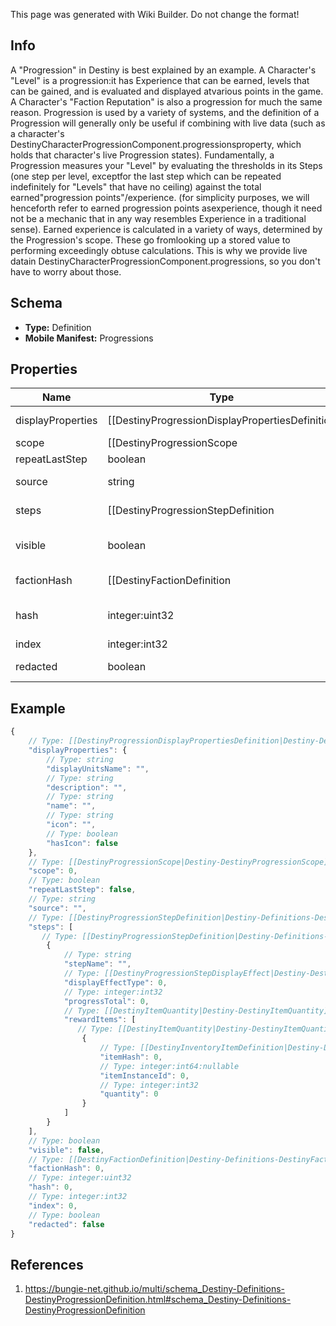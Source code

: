<span class="wiki-builder">This page was generated with Wiki Builder. Do not change the format!</span>

## Info
A &quot;Progression&quot; in Destiny is best explained by an example. A Character's &quot;Level&quot; is a progression:it has Experience that can be earned, levels that can be gained, and is evaluated and displayed atvarious points in the game.  A Character's &quot;Faction Reputation&quot; is also a progression for much the same reason. Progression is used by a variety of systems, and the definition of a Progression will generally only be useful if combining with live data (such as a character's DestinyCharacterProgressionComponent.progressionsproperty, which holds that character's live Progression states). Fundamentally, a Progression measures your &quot;Level&quot; by evaluating the thresholds in its Steps (one step per level, exceptfor the last step which can be repeated indefinitely for &quot;Levels&quot; that have no ceiling) against the total earned&quot;progression points&quot;/experience. (for simplicity purposes, we will henceforth refer to earned progression points asexperience, though it need not be a mechanic that in any way resembles Experience in a traditional sense). Earned experience is calculated in a variety of ways, determined by the Progression's scope.  These go fromlooking up a stored value to performing exceedingly obtuse calculations.  This is why we provide live datain DestinyCharacterProgressionComponent.progressions, so you don't have to worry about those.

## Schema
* **Type:** Definition
* **Mobile Manifest:** Progressions

## Properties
Name | Type | Description
---- | ---- | -----------
displayProperties | [[DestinyProgressionDisplayPropertiesDefinition|Destiny-Definitions-DestinyProgressionDisplayPropertiesDefinition]]:Definition | 
scope | [[DestinyProgressionScope|Destiny-DestinyProgressionScope]]:Enum | The &quot;Scope&quot; of the progression indicates the source of the progression's live data. See the DestinyProgressionScope enum for more info: but essentially, a Progression can either bebacked by a stored value, or it can be a calculated derivative of other values.
repeatLastStep | boolean | If this is True, then the progression doesn't have a maximum level.
source | string | If there's a description of how to earn this progression in the local config, this willbe that localized description.
steps | [[DestinyProgressionStepDefinition|Destiny-Definitions-DestinyProgressionStepDefinition]]:Definition[] | Progressions are divided into Steps, which roughly equate to &quot;Levels&quot; in the traditionalsense of a Progression.  Notably, the last step can be repeated indefinitely if repeatLastStepis true, meaning that the calculation for your level is not as simple as comparing your currentprogress to the max progress of the steps. These and more calculations are done for you ifyou grab live character progression data, such as in the DestinyCharacterProgressionComponent.
visible | boolean | If true, the Progression is something worth showing to users. If false, BNet isn't going to show it.  But that doesn't mean you can't.  We're all friends here.
factionHash | [[DestinyFactionDefinition|Destiny-Definitions-DestinyFactionDefinition]]:ManifestDefinition:integer:uint32:nullable | If the value exists, this is the hash identifier for the Faction that owns this Progression. This is purely for convenience, if you're looking at a progression and want to know if and whoit's related to in terms of Faction Reputation.
hash | integer:uint32 | The unique identifier for this entity.  Guaranteed to be unique for the type of entity, but not globally. When entities refer to each other in Destiny content, it is this hash that they are referring to.
index | integer:int32 | The index of the entity as it was found in the investment tables.
redacted | boolean | If this is true, then there is an entity with this identifier/type combination, but BNet isnot yet allowed to show it.  Sorry!

## Example
```javascript
{
    // Type: [[DestinyProgressionDisplayPropertiesDefinition|Destiny-Definitions-DestinyProgressionDisplayPropertiesDefinition]]:Definition
    "displayProperties": {
        // Type: string
        "displayUnitsName": "",
        // Type: string
        "description": "",
        // Type: string
        "name": "",
        // Type: string
        "icon": "",
        // Type: boolean
        "hasIcon": false
    },
    // Type: [[DestinyProgressionScope|Destiny-DestinyProgressionScope]]:Enum
    "scope": 0,
    // Type: boolean
    "repeatLastStep": false,
    // Type: string
    "source": "",
    // Type: [[DestinyProgressionStepDefinition|Destiny-Definitions-DestinyProgressionStepDefinition]]:Definition[]
    "steps": [
       // Type: [[DestinyProgressionStepDefinition|Destiny-Definitions-DestinyProgressionStepDefinition]]:Definition
        {
            // Type: string
            "stepName": "",
            // Type: [[DestinyProgressionStepDisplayEffect|Destiny-DestinyProgressionStepDisplayEffect]]:Enum
            "displayEffectType": 0,
            // Type: integer:int32
            "progressTotal": 0,
            // Type: [[DestinyItemQuantity|Destiny-DestinyItemQuantity]][]
            "rewardItems": [
               // Type: [[DestinyItemQuantity|Destiny-DestinyItemQuantity]]
                {
                    // Type: [[DestinyInventoryItemDefinition|Destiny-Definitions-DestinyInventoryItemDefinition]]:ManifestDefinition:integer:uint32
                    "itemHash": 0,
                    // Type: integer:int64:nullable
                    "itemInstanceId": 0,
                    // Type: integer:int32
                    "quantity": 0
                }
            ]
        }
    ],
    // Type: boolean
    "visible": false,
    // Type: [[DestinyFactionDefinition|Destiny-Definitions-DestinyFactionDefinition]]:ManifestDefinition:integer:uint32:nullable
    "factionHash": 0,
    // Type: integer:uint32
    "hash": 0,
    // Type: integer:int32
    "index": 0,
    // Type: boolean
    "redacted": false
}

```

## References
1. https://bungie-net.github.io/multi/schema_Destiny-Definitions-DestinyProgressionDefinition.html#schema_Destiny-Definitions-DestinyProgressionDefinition
